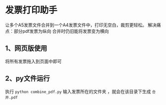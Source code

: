 # 发票打印助手

让多个A5发票文件合并到一个A4发票文件中，打印无空白，裁剪更轻松。
解决痛点：部分pdf发票为纵向 合并时仍旧能将发票变为横向 


## 1、网页版使用

将所有发票拖入到页面中即可



## 2、py文件运行

执行 `python combine_pdf.py` 输入发票所在的文件夹 ，就会在该目录下生成 `合并.pdf` 

